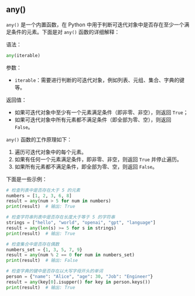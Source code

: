 ## any()

`any()` 是一个内置函数，在 Python 中用于判断可迭代对象中是否存在至少一个满足条件的元素。下面是对 `any()` 函数的详细解释：

语法：

```python
any(iterable)
```



参数：

- `iterable`：需要进行判断的可迭代对象，例如列表、元组、集合、字典的键等。

返回值：

- 如果可迭代对象中至少有一个元素满足条件（即非零、非空），则返回 `True`；
- 如果可迭代对象中所有元素都不满足条件（即全部为零、空），则返回 `False`。

`any()` 函数的工作原理如下：

1. 遍历可迭代对象中的每个元素。
2. 如果有任何一个元素满足条件，即非零、非空，则返回 `True` 并停止遍历。
3. 如果所有元素都不满足条件，即全部为零、空，则返回 `False`。

下面是一些示例：

```python
# 检查列表中是否存在大于 5 的元素
numbers = [1, 2, 3, 6, 8]
result = any(num > 5 for num in numbers)
print(result)  # 输出: True

# 检查字符串列表中是否存在长度大于等于 5 的字符串
strings = ["hello", "world", "openai", "gpt", "language"]
result = any(len(s) >= 5 for s in strings)
print(result)  # 输出: True

# 检查集合中是否存在偶数
numbers_set = {1, 3, 5, 7, 9}
result = any(num % 2 == 0 for num in numbers_set)
print(result)  # 输出: False

# 检查字典的键中是否存在以大写字母开头的单词
person = {"name": "Alice", "age": 30, "Job": "Engineer"}
result = any(key[0].isupper() for key in person.keys())
print(result)  # 输出: True
```